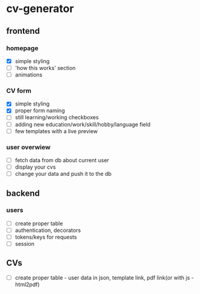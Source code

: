 # cv-generator
## frontend
### homepage
- [x] simple styling
- [ ] 'how this works' section
- [ ] animations
### CV form
- [x] simple styling
- [x] proper form naming
- [ ] still learning/working checkboxes
- [ ] adding new education/work/skill/hobby/language field
- [ ] few templates with a live preview
### user overwiew
- [ ] fetch data from db about current user
- [ ] display your cvs
- [ ] change your data and push it to the db
## backend
### users
- [ ] create proper table
- [ ] authentication, decorators
- [ ] tokens/keys for requests
- [ ] session
## CVs
- [ ] create proper table - user data in json, template link, pdf link(or with js - html2pdf)
